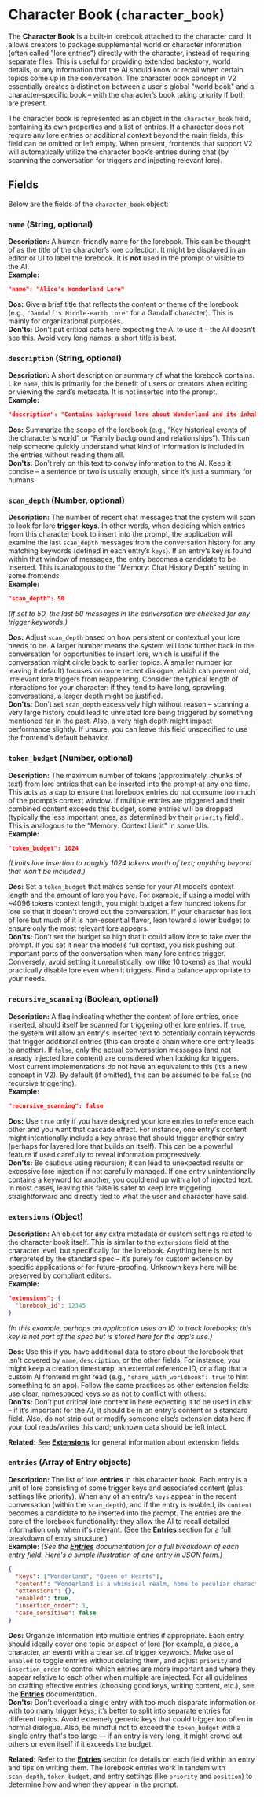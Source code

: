 # Character Book (`character_book`)

The **Character Book** is a built-in lorebook attached to the character card. It allows creators to package supplemental world or character information (often called "lore entries") directly with the character, instead of requiring separate files. This is useful for providing extended backstory, world details, or any information that the AI should know or recall when certain topics come up in the conversation. The character book concept in V2 essentially creates a distinction between a user's global "world book" and a character-specific book – with the character’s book taking priority if both are present.

The character book is represented as an object in the `character_book` field, containing its own properties and a list of entries. If a character does not require any lore entries or additional context beyond the main fields, this field can be omitted or left empty. When present, frontends that support V2 will automatically utilize the character book’s entries during chat (by scanning the conversation for triggers and injecting relevant lore).

## Fields

Below are the fields of the `character_book` object:

### `name` (String, optional)

**Description:** A human-friendly name for the lorebook. This can be thought of as the title of the character’s lore collection. It might be displayed in an editor or UI to label the lorebook. It is **not** used in the prompt or visible to the AI.  
**Example:**

```json
"name": "Alice's Wonderland Lore"
```

**Dos:** Give a brief title that reflects the content or theme of the lorebook (e.g., `"Gandalf's Middle-earth Lore"` for a Gandalf character). This is mainly for organizational purposes.  
**Don'ts:** Don’t put critical data here expecting the AI to use it – the AI doesn’t see this. Avoid very long names; a short title is best.

### `description` (String, optional)

**Description:** A short description or summary of what the lorebook contains. Like `name`, this is primarily for the benefit of users or creators when editing or viewing the card’s metadata. It is not inserted into the prompt.  
**Example:**

```json
"description": "Contains background lore about Wonderland and its inhabitants relevant to Alice."
```

**Dos:** Summarize the scope of the lorebook (e.g., “Key historical events of the character’s world” or “Family background and relationships”). This can help someone quickly understand what kind of information is included in the entries without reading them all.  
**Don'ts:** Don’t rely on this text to convey information to the AI. Keep it concise – a sentence or two is usually enough, since it’s just a summary for humans.

### `scan_depth` (Number, optional)

**Description:** The number of recent chat messages that the system will scan to look for lore **trigger keys**. In other words, when deciding which entries from this character book to insert into the prompt, the application will examine the last `scan_depth` messages from the conversation history for any matching keywords (defined in each entry’s `keys`). If an entry’s key is found within that window of messages, the entry becomes a candidate to be inserted. This is analogous to the "Memory: Chat History Depth" setting in some frontends.  
**Example:**

```json
"scan_depth": 50
```

_(If set to 50, the last 50 messages in the conversation are checked for any trigger keywords.)_

**Dos:** Adjust `scan_depth` based on how persistent or contextual your lore needs to be. A larger number means the system will look further back in the conversation for opportunities to insert lore, which is useful if the conversation might circle back to earlier topics. A smaller number (or leaving it default) focuses on more recent dialogue, which can prevent old, irrelevant lore triggers from reappearing. Consider the typical length of interactions for your character: if they tend to have long, sprawling conversations, a larger depth might be justified.  
**Don'ts:** Don’t set `scan_depth` excessively high without reason – scanning a very large history could lead to unrelated lore being triggered by something mentioned far in the past. Also, a very high depth might impact performance slightly. If unsure, you can leave this field unspecified to use the frontend’s default behavior.

### `token_budget` (Number, optional)

**Description:** The maximum number of tokens (approximately, chunks of text) from lore entries that can be inserted into the prompt at any one time. This acts as a cap to ensure that lorebook entries do not consume too much of the prompt’s context window. If multiple entries are triggered and their combined content exceeds this budget, some entries will be dropped (typically the less important ones, as determined by their `priority` field). This is analogous to the "Memory: Context Limit" in some UIs.  
**Example:**

```json
"token_budget": 1024
```

_(Limits lore insertion to roughly 1024 tokens worth of text; anything beyond that won't be included.)_

**Dos:** Set a `token_budget` that makes sense for your AI model’s context length and the amount of lore you have. For example, if using a model with ~4096 tokens context length, you might budget a few hundred tokens for lore so that it doesn't crowd out the conversation. If your character has lots of lore but much of it is non-essential flavor, lean toward a lower budget to ensure only the most relevant lore appears.  
**Don'ts:** Don’t set the budget so high that it could allow lore to take over the prompt. If you set it near the model’s full context, you risk pushing out important parts of the conversation when many lore entries trigger. Conversely, avoid setting it unrealistically low (like 10 tokens) as that would practically disable lore even when it triggers. Find a balance appropriate to your needs.

### `recursive_scanning` (Boolean, optional)

**Description:** A flag indicating whether the content of lore entries, once inserted, should itself be scanned for triggering other lore entries. If `true`, the system will allow an entry's inserted text to potentially contain keywords that trigger additional entries (this can create a chain where one entry leads to another). If `false`, only the actual conversation messages (and not already injected lore content) are considered when looking for triggers. Most current implementations do not have an equivalent to this (it’s a new concept in V2). By default (if omitted), this can be assumed to be `false` (no recursive triggering).  
**Example:**

```json
"recursive_scanning": false
```

**Dos:** Use `true` only if you have designed your lore entries to reference each other and you want that cascade effect. For instance, one entry's content might intentionally include a key phrase that should trigger another entry (perhaps for layered lore that builds on itself). This can be a powerful feature if used carefully to reveal information progressively.  
**Don'ts:** Be cautious using recursion; it can lead to unexpected results or excessive lore injection if not carefully managed. If one entry unintentionally contains a keyword for another, you could end up with a lot of injected text. In most cases, leaving this false is safer to keep lore triggering straightforward and directly tied to what the user and character have said.

### `extensions` (Object)

**Description:** An object for any extra metadata or custom settings related to the character book itself. This is similar to the `extensions` field at the character level, but specifically for the lorebook. Anything here is not interpreted by the standard spec – it’s purely for custom extension by specific applications or for future-proofing. Unknown keys here will be preserved by compliant editors.  
**Example:**

```json
"extensions": {
  "lorebook_id": 12345
}
```

_(In this example, perhaps an application uses an ID to track lorebooks; this key is not part of the spec but is stored here for the app’s use.)_

**Dos:** Use this if you have additional data to store about the lorebook that isn't covered by `name`, `description`, or the other fields. For instance, you might keep a creation timestamp, an external reference ID, or a flag that a custom AI frontend might read (e.g., `"share_with_worldbook": true` to hint something to an app). Follow the same practices as other extension fields: use clear, namespaced keys so as not to conflict with others.  
**Don'ts:** Don’t put critical lore content in here expecting it to be used in chat – if it’s important for the AI, it should be in an entry’s content or a standard field. Also, do not strip out or modify someone else’s extension data here if your tool reads/writes this card; unknown data should be left intact.

**Related:** See **[Extensions](extensions.md)** for general information about extension fields.

### `entries` (Array of Entry objects)

**Description:** The list of lore **entries** in this character book. Each entry is a unit of lore consisting of some trigger keys and associated content (plus settings like priority). When any of an entry’s `keys` appear in the recent conversation (within the `scan_depth`), and if the entry is enabled, its `content` becomes a candidate to be inserted into the prompt. The entries are the core of the lorebook functionality: they allow the AI to recall detailed information only when it's relevant. (See the **Entries** section for a full breakdown of entry structure.)  
**Example:** _(See the **[Entries](entries.md)** documentation for a full breakdown of each entry field. Here's a simple illustration of one entry in JSON form.)_

```json
{
  "keys": ["Wonderland", "Queen of Hearts"],
  "content": "Wonderland is a whimsical realm, home to peculiar characters like the Cheshire Cat and ruled in part by the Queen of Hearts, who is known for her temper and fondness for tarts.",
  "extensions": {},
  "enabled": true,
  "insertion_order": 1,
  "case_sensitive": false
}
```

**Dos:** Organize information into multiple entries if appropriate. Each entry should ideally cover one topic or aspect of lore (for example, a place, a character, an event) with a clear set of trigger keywords. Make use of `enabled` to toggle entries without deleting them, and adjust `priority` and `insertion_order` to control which entries are more important and where they appear relative to each other when multiple are injected. For all guidelines on crafting effective entries (choosing good keys, writing content, etc.), see the **[Entries](entries.md)** documentation.  
**Don'ts:** Don’t overload a single entry with too much disparate information or with too many trigger keys; it’s better to split into separate entries for different topics. Avoid extremely generic keys that could trigger too often in normal dialogue. Also, be mindful not to exceed the `token_budget` with a single entry that's too large — if an entry is very long, it might crowd out others or even itself if it exceeds the budget.

**Related:** Refer to the **[Entries](entries.md)** section for details on each field within an entry and tips on writing them. The lorebook entries work in tandem with `scan_depth`, `token_budget`, and entry settings (like `priority` and `position`) to determine how and when they appear in the prompt.
